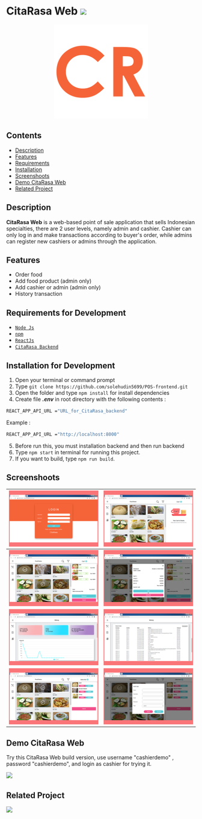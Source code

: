 # CitaRasa Web <img src="https://img.shields.io/badge/Build%20with-ReactJs-61dbfb?style=popout&logo=react">

<div align="center">
    <img width="250" src="./public/logo512.png">
</div>

## Contents

- [Description](#description)
- [Features](#features)
- [Requirements](#requirements-for-development)
- [Installation](#installation-for-development)
- [Screenshoots](#screenshoots)
- [Demo CitaRasa Web](#demo-citarasa-web)
- [Related Project](#related-project)

## Description

**CitaRasa Web** is a web-based point of sale application that sells Indonesian
specialties, there are 2 user levels, namely admin and cashier. Cashier can only
log in and make transactions according to buyer's order, while admins can
register new cashiers or admins through the application.

## Features

- Order food
- Add food product (admin only)
- Add cashier or admin (admin only)
- History transaction

## Requirements for Development

- [`Node Js`](https://nodejs.org/en/)
- [`npm`](https://www.npmjs.com/get-npm)
- [`ReactJs`](https://reactjs.org/)
- [`CitaRasa Backend`](https://github.com/solehudin5699/POS-back-end.git)

## Installation for Development

1. Open your terminal or command prompt
2. Type `git clone https://github.com/solehudin5699/POS-frontend.git`
3. Open the folder and type `npm install` for install dependencies
4. Create file **_.env_** in root directory with the following contents :

```bash
REACT_APP_API_URL ="URL_for_CitaRasa_backend"
```

Example :

```bash
REACT_APP_API_URL ="http://localhost:8000"
```

5. Before run this, you must installation backend and then run backend
6. Type `npm start` in terminal for running this project.
7. If you want to build, type `npm run build`.

## Screenshoots

| <img width="100%" src="./src/assets/image/sc6.png"> | <img width="100%" src="./src/assets/image/sc1.png"> |
| --------------------------------------------------- | --------------------------------------------------- |
| <img width="100%" src="./src/assets/image/sc2.png"> | <img width="100%" src="./src/assets/image/sc3.png"> |
| <img width="100%" src="./src/assets/image/sc4.png"> | <img width="100%" src="./src/assets/image/sc5.png"> |
| <img width="100%" src="./src/assets/image/sc7.png"> | <img width="100%" src="./src/assets/image/sc8.png"> |

## Demo CitaRasa Web

Try this CitaRasa Web build version, use username "cashierdemo" , password
"cashierdemo", and login as cashier for trying it.

<a href="http://54.152.234.61:3002">
  <img src="https://img.shields.io/badge/CitaRasa%20Web-Link%20Demo-blue.svg?style=popout&logo=firefox"/>
</a>

## Related Project

<a href="https://github.com/solehudin5699/POS-back-end.git">
<img src="https://img.shields.io/badge/CitaRasa%20Backend-Repository-blue.svg?style=popout&logo=github"/>
</a>
